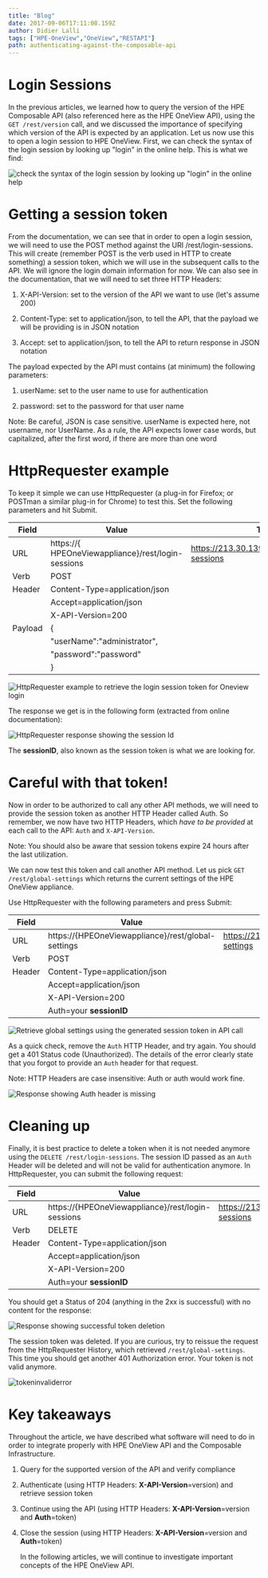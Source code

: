 ```yaml
---
title: "Blog"
date: 2017-09-06T17:11:08.159Z
author: Didier Lalli 
tags: ["HPE-OneView","OneView","RESTAPI"]
path: authenticating-against-the-composable-api
---
```

# Login Sessions

In the previous articles, we learned how to query the version of the HPE
Composable API (also referenced here as the HPE OneView API), using the
`GET /rest/version` call, and we discussed the importance of specifying
which version of the API is expected by an application. Let us now use
this to open a login session to HPE OneView. First, we can check the
syntax of the login session by looking up "login" in the online help.
This is what we find:

![check the syntax of the login session by looking up "login" in the online help](https://hpe-developer-portal.s3.amazonaws.com/uploads/media/2017/9/loginsession-1504732180732.png)

# Getting a session token

From the documentation, we can see that in order to open a login
session, we will need to use the POST method against the URI
/rest/login-sessions. This will create (remember POST is the verb used
in HTTP to create something) a session token, which we will use in the
subsequent calls to the API. We will ignore the login domain information
for now. We can also see in the documentation, that we will need to set
three HTTP Headers:

1. X-API-Version: set to the version of the API we want to use (let's
    assume 200)

2. Content-Type: set to application/json, to tell the API, that the
    payload we will be providing is in JSON notation

3. Accept: set to application/json, to tell the API to return response
    in JSON notation

The payload expected by the API must contains (at minimum) the following
parameters:

1. userName: set to the user name to use for authentication

2. password: set to the password for that user name

Note: Be careful, JSON is case sensitive. userName is expected here, not
username, nor UserName. As a rule, the API expects lower case words, but
capitalized, after the first word, if there are more than one word

# HttpRequester example


To keep it simple we can use HttpRequester (a plug-in for Firefox; or
POSTman a similar plug-in for Chrome) to test this. Set the following
parameters and hit Submit.

| Field   | Value                         | Try it here!                                           |
|---------|-------------------------------|--------------------------------------------------------|
| URL     | https://{ HPEOneViewappliance}/rest/login-sessions  | https://213.30.139.22:37441/rest/rest/login-sessions   |
| Verb    | POST                          |                                                        |
| Header  | Content-Type=application/json | 													   |
|		  |	Accept=application/json       | 													   |	
|         | X-API-Version=200             |                                                        |
| Payload | {                             |	                         							   |
|         |  "userName":"administrator",  |                              						   |
|         |  "password":"password"    	  |														   |	
|         |  }                            |                                                        |

![HttpRequester example to retrieve the login session token for Oneview login](https://hpe-developer-portal.s3.amazonaws.com/uploads/media/2017/9/httprequester-1504732233332.png)

The response we get is in the following form (extracted from online
documentation):

![HttpRequester response showing the session Id](https://hpe-developer-portal.s3.amazonaws.com/uploads/media/2017/9/httpresponse-1504732248902.png)

The **sessionID**, also known as the session token is what we are
looking for.

# Careful with that token!

Now in order to be authorized to call any other API methods, we will
need to provide the session token as another HTTP Header called Auth. So
remember, we now have two HTTP Headers, which *have to be provided* at
each call to the API: `Auth` and `X-API-Version`.

Note: You should also be aware that session tokens expire 24 hours after
the last utilization.

We can now test this token and call another API method. Let us pick `GET
/rest/global-settings` which returns the current settings of the HPE
OneView appliance.

Use HttpRequester with the following parameters and press Submit:

| Field   | Value                         | Try it here!                                           |
|---------|-------------------------------|--------------------------------------------------------|
| URL     |https://{HPEOneViewappliance}/rest/global-settings | https://213.30.139.22:37441/rest/global-settings   |
| Verb    | POST                          |                                                        |
| Header  | Content-Type=application/json | 													   |
|		  |	Accept=application/json       | 													   |	
|         | X-API-Version=200             |                                                        |
|         | Auth=your **sessionID**		  |                                                        |

![Retrieve global settings using the generated session token in API call](https://hpe-developer-portal.s3.amazonaws.com/uploads/media/2017/9/httprequesterwithauth-1504732241236.png)

As a quick check, remove the `Auth` HTTP Header, and try again. You should
get a 401 Status code (Unauthorized). The details of the error clearly
state that you forgot to provide an `Auth` header for that request.

Note: HTTP Headers are case insensitive: Auth or auth would work fine.

![Response showing Auth header is missing](https://hpe-developer-portal.s3.amazonaws.com/uploads/media/2017/9/forgotauthheader-1504732225620.png)

# Cleaning up

Finally, it is best practice to delete a token when it is not needed
anymore using the `DELETE /rest/login-sessions`. The session ID passed as
an `Auth` Header will be deleted and will not be valid for authentication
anymore. In HttpRequester, you can submit the following request:

| Field   | Value                         | Try it here!                                           |
|---------|-------------------------------|--------------------------------------------------------|
| URL     | https://{HPEOneViewappliance}/rest/login-sessions  | https://213.30.139.22:37441/rest/login-sessions        |
| Verb    | DELETE                        |                                                        |
| Header  | Content-Type=application/json | 													   |
|		  |	Accept=application/json       | 													   |	
|         | X-API-Version=200             |                                                        |
|         | Auth=your **sessionID**       |                                                        |

You should get a Status of 204 (anything in the 2xx is successful) with
no content for the response:

![Response showing successful token deletion](https://hpe-developer-portal.s3.amazonaws.com/uploads/media/2017/9/deletelogintoken-1504732217113.png)

The session token was deleted. If you are curious, try to reissue the
request from the HttpRequester History, which retrieved
`/rest/global-settings`. This time you should get another 401
Authorization error. Your token is not valid anymore.

![tokeninvaliderror](https://hpe-developer-portal.s3.amazonaws.com/uploads/media/2017/9/tokeninvaliderror-1504732255731.png)

# Key takeaways

Throughout the article, we have described what software will need to do
in order to integrate properly with HPE OneView API and the Composable
Infrastructure.

1. Query for the supported version of the API and verify compliance

2. Authenticate (using HTTP Headers: **X-API-Version**=version) and
    retrieve session token

3. Continue using the API (using HTTP Headers:
    **X-API-Version**=version and **Auth**=token)

4. Close the session (using HTTP Headers: **X-API-Version**=version and
    **Auth**=token)

    In the following articles, we will continue to investigate important
    concepts of the HPE OneView API.